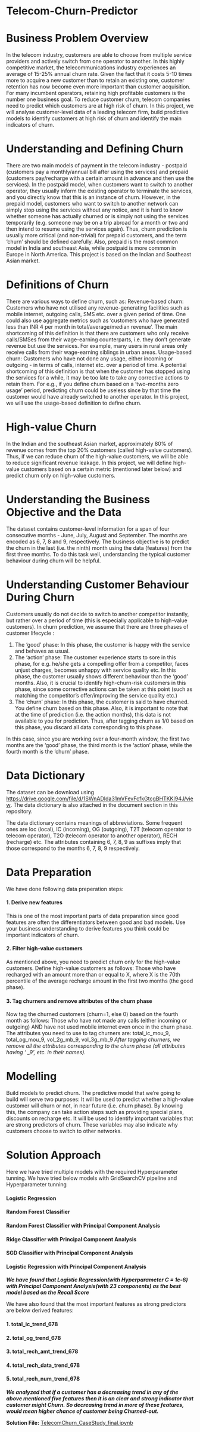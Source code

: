 # Telecom-Churn-Predictor

# Business Problem Overview 
In the telecom industry, customers are able to choose from multiple service providers and actively switch from one operator to another. In this highly competitive market, the telecommunications industry experiences an average of 15-25% annual churn rate. Given the fact that it costs 5-10 times more to acquire a new customer than to retain an existing one, customer retention has now become even more important than customer acquisition.     For many incumbent operators, retaining high profitable customers is the number one business goal.     To reduce customer churn, telecom companies need to predict which customers are at high risk of churn. In this project, we will analyse customer-level data of a leading telecom firm, build predictive models to identify customers at high risk of churn and identify the main indicators of churn.

# Understanding and Defining Churn
There are two main models of payment in the telecom industry - postpaid (customers pay a monthly/annual bill after using the services) and prepaid (customers pay/recharge with a certain amount in advance and then use the services).
In the postpaid model, when customers want to switch to another operator, they usually inform the existing operator to terminate the services, and you directly know that this is an instance of churn.
However, in the prepaid model, customers who want to switch to another network can simply stop using the services without any notice, and it is hard to know whether someone has actually churned or is simply not using the services temporarily (e.g. someone may be on a trip abroad for a month or two and then intend to resume using the services again).
Thus, churn prediction is usually more critical (and non-trivial) for prepaid customers, and the term ‘churn’ should be defined carefully.  Also, prepaid is the most common model in India and southeast Asia, while postpaid is more common in Europe in North America.
This project is based on the Indian and Southeast Asian market.

# Definitions of Churn
There are various ways to define churn, such as:
Revenue-based churn: Customers who have not utilised any revenue-generating facilities such as mobile internet, outgoing calls, SMS etc. over a given period of time. One could also use aggregate metrics such as ‘customers who have generated less than INR 4 per month in total/average/median revenue’.
The main shortcoming of this definition is that there are customers who only receive calls/SMSes from their wage-earning counterparts, i.e. they don’t generate revenue but use the services. For example, many users in rural areas only receive calls from their wage-earning siblings in urban areas.
Usage-based churn: Customers who have not done any usage, either incoming or outgoing - in terms of calls, internet etc. over a period of time.
A potential shortcoming of this definition is that when the customer has stopped using the services for a while, it may be too late to take any corrective actions to retain them. For e.g., if you define churn based on a ‘two-months zero usage’ period, predicting churn could be useless since by that time the customer would have already switched to another operator.
In this project, we will use the usage-based definition to define churn.

# High-value Churn
In the Indian and the southeast Asian market, approximately 80% of revenue comes from the top 20% customers (called high-value customers). Thus, if we can reduce churn of the high-value customers, we will be able to reduce significant revenue leakage.
In this project, we will define high-value customers based on a certain metric (mentioned later below) and predict churn only on high-value customers.

# Understanding the Business Objective and the Data
The dataset contains customer-level information for a span of four consecutive months - June, July, August and September. The months are encoded as 6, 7, 8 and 9, respectively. 
The business objective is to predict the churn in the last (i.e. the ninth) month using the data (features) from the first three months. To do this task well, understanding the typical customer behaviour during churn will be helpful.

# Understanding Customer Behaviour During Churn
Customers usually do not decide to switch to another competitor instantly, but rather over a period of time (this is especially applicable to high-value customers). In churn prediction, we assume that there are three phases of customer lifecycle :

1. The ‘good’ phase: In this phase, the customer is happy with the service and behaves as usual.
2. The ‘action’ phase: The customer experience starts to sore in this phase, for e.g. he/she gets a compelling offer from a  competitor, faces unjust charges, becomes unhappy with service quality etc. In this phase, the customer usually shows different behaviour than the ‘good’ months. Also, it is crucial to identify high-churn-risk customers in this phase, since some corrective actions can be taken at this point (such as matching the competitor’s offer/improving the service quality etc.)
3. The ‘churn’ phase: In this phase, the customer is said to have churned. You define churn based on this phase. Also, it is important to note that at the time of prediction (i.e. the action months), this data is not available to you for prediction. Thus, after tagging churn as 1/0 based on this phase, you discard all data corresponding to this phase.

In this case, since you are working over a four-month window, the first two months are the ‘good’ phase, the third month is the ‘action’ phase, while the fourth month is the ‘churn’ phase.

# Data Dictionary
The dataset can be download using https://drive.google.com/file/d/1SWnADIda31mVFevFcfkGtcgBHTKKI94J/view. The data dictionary is also attached in the document section in this repository.

The data dictionary contains meanings of abbreviations. Some frequent ones are loc (local), IC (incoming), OG (outgoing), T2T (telecom operator to telecom operator), T2O (telecom operator to another operator), RECH (recharge) etc.
The attributes containing 6, 7, 8, 9 as suffixes imply that those correspond to the months 6, 7, 8, 9 respectively.

# Data Preparation
We have done following data preperation steps:
#### 1. Derive new features
  This is one of the most important parts of data preparation since good features are often the differentiators between good and bad       models. Use your business understanding to derive features you think could be important indicators of churn.
#### 2. Filter high-value customers
  As mentioned above, you need to predict churn only for the high-value customers. Define high-value customers as follows: Those who       have recharged with an amount more than or equal to X, where X is the 70th percentile of the average recharge amount in the first two   months (the good phase).
#### 3. Tag churners and remove attributes of the churn phase
  Now tag the churned customers (churn=1, else 0) based on the fourth month as follows: Those who have not made any calls (either         incoming or outgoing) AND have not used mobile internet even once in the churn phase. The attributes you need to use to tag churners     are: total_ic_mou_9, total_og_mou_9, vol_2g_mb_9, vol_3g_mb_9
*After tagging churners, we remove all the attributes corresponding to the churn phase (all attributes having ‘ _9’, etc. in their   names).*

# Modelling
Build models to predict churn. The predictive model that we’re going to build will serve two purposes:
It will be used to predict whether a high-value customer will churn or not, in near future (i.e. churn phase). By knowing this, the company can take action steps such as providing special plans, discounts on recharge etc.
It will be used to identify important variables that are strong predictors of churn. These variables may also indicate why customers choose to switch to other networks.

# Solution Approach
Here we have tried multiple models with the required Hyperparameter tunning. We have tried below models with GridSearchCV pipeline and Hyperparameter tunning
#### Logistic Regression  
#### Random Forest Classifier
#### Random Forest Classifier with Principal Component Analysis
#### Ridge Classifier with Principal Component Analysis
#### SGD Classifier with Principal Component Analysis
#### Logistic Regression with Principal Component Analysis

***We have found that Logistic Regression(with Hyperparameter C = 1e-6) with Principal Component Analysis(with 23 components) as the best model based on the Recall Score***

We have also found that the most important features as strong predictors are below derived features:
#### 1. total_ic_trend_678
#### 2. total_og_trend_678
#### 3. total_rech_amt_trend_678
#### 4. total_rech_data_trend_678
#### 5. total_rech_num_trend_678

***We analyzed that if a customer has a decreasing trend in any of the above mentioned five features then it is an clear and strong indicator that customer might Churn. So decreasing trend in more of these features, would mean higher chance of customer being Churned-out.***

**Solution File:** [TelecomChurn_CaseStudy_final.ipynb](https://github.com/BurnwalAmardeep/Telecom-Churn-Predictor/blob/master/TelecomChurn_CaseStudy_final.ipynb)
